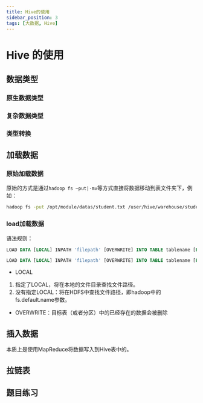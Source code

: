 ```yaml
---
title: Hive的使用
sidebar_position: 3
tags: [大数据, Hive]
---
```


# Hive 的使用
## 数据类型
### 原生数据类型

### 复杂数据类型

### 类型转换

## 加载数据
### 原始加载数据
原始的方式是通过`hadoop fs –put|-mv`等方式直接将数据移动到表文件夹下，例如：
```bash
hadoop fs -put /opt/module/datas/student.txt /user/hive/warehouse/student
```
### load加载数据
语法规则：
```sql
LOAD DATA [LOCAL] INPATH 'filepath' [OVERWRITE] INTO TABLE tablename [PARTITION (partcol1=val1, partcol2=val2 ...)]

LOAD DATA [LOCAL] INPATH 'filepath' [OVERWRITE] INTO TABLE tablename [PARTITION (partcol1=val1, partcol2=val2 ...)] [INPUTFORMAT 'inputformat' SERDE 'serde'] (3.0 or later)
```
- LOCAL
1. 指定了LOCAL，将在本地的文件目录查找文件路径。
2. 没有指定LOCAL：将在HDFS中查找文件路径，即hadoop中的fs.default.name参数。

- OVERWRITE：目标表（或者分区）中的已经存在的数据会被删除

## 插入数据
本质上是使用MapReduce将数据写入到Hive表中的。
## 拉链表

## 题目练习

